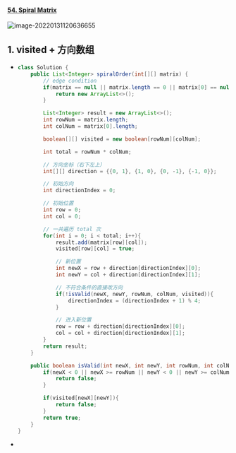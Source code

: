 #### [54. Spiral Matrix](https://leetcode-cn.com/problems/spiral-matrix/)

![image-20220131120636655](https://raw.githubusercontent.com/TWDH/Leetcode-From-Zero/pictures/img/image-20220131120636655.png)

## 1. visited + 方向数组

- ```java
  class Solution {
      public List<Integer> spiralOrder(int[][] matrix) {
          // edge condition
          if(matrix == null || matrix.length == 0 || matrix[0] == null || matrix[0].length == 0){
              return new ArrayList<>();
          }
  
          List<Integer> result = new ArrayList<>();
          int rowNum = matrix.length;
          int colNum = matrix[0].length;
  
          boolean[][] visited = new boolean[rowNum][colNum];
  
          int total = rowNum * colNum;
  
          // 方向坐标（右下左上）
          int[][] direction = {{0, 1}, {1, 0}, {0, -1}, {-1, 0}};
  
          // 初始方向
          int directionIndex = 0;
  
          // 初始位置
          int row = 0;
          int col = 0;
  
          // 一共遍历 total 次
          for(int i = 0; i < total; i++){
              result.add(matrix[row][col]);
              visited[row][col] = true;
  
              // 新位置
              int newX = row + direction[directionIndex][0];
              int newY = col + direction[directionIndex][1];
  
              // 不符合条件的直接改方向
              if(!isValid(newX, newY, rowNum, colNum, visited)){
                  directionIndex = (directionIndex + 1) % 4;
              }
  
              // 进入新位置
              row = row + direction[directionIndex][0];
              col = col + direction[directionIndex][1];
          }
          return result;
      }
  
      public boolean isValid(int newX, int newY, int rowNum, int colNum, boolean[][] visited){
          if(newX < 0 || newX >= rowNum || newY < 0 || newY >= colNum){
              return false;
          }
  
          if(visited[newX][newY]){
              return false;
          }
          return true;
      }
  }
  ```

- 

